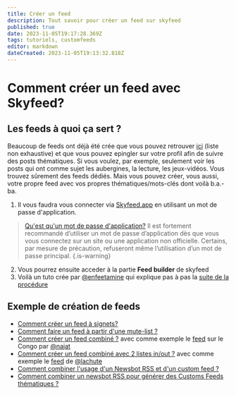 ```yaml
---
title: Créer un feed
description: Tout savoir pour créer un feed sur skyfeed
published: true
date: 2023-11-05T19:17:28.369Z
tags: tutoriels, customfeeds
editor: markdown
dateCreated: 2023-11-05T19:13:32.818Z
---
```


# Comment créer un feed avec Skyfeed?

## Les feeds à quoi ça sert ? 
Beaucoup de feeds ont déjà été crée que vous pouvez retrouver [ici](https://skyfleet.blue/fr/custom-feeds/annuaire) (liste non exhaustive) et que vous pouvez epingler sur votre profil afin de suivre des posts thématiques.
Si vous voulez, par exemple, seulement voir les posts qui ont comme sujet les aubergines, la lecture, les jeux-vidéos. Vous trouvez sûrement des feeds dédiés.
Mais vous pouvez créer, vous aussi, votre propre feed avec vos propres thématiques/mots-clés dont voilà b.a.-ba.

1. Il vous faudra vous connecter via [Skyfeed.app](https://skyfeeds.app) en utilisant un mot de passe d'application. 
> [Qu'est qu'un mot de passe d'application?](https://skyfleet.blue/fr/tips/app-passwords) 
Il est fortement recommandé d’utiliser un mot de passe d’application dès que vous vous connectez sur un site ou une application non officielle. Certains, par mesure de précaution, refuseront même l’utilisation d’un mot de passe principal.
{.is-warning}
2. Vous pourrez ensuite acceder à la partie **Feed builder** de skyfeed
1. Voilà un tuto crée par [@enfeetamine](https://bsky.app/profile/enfeetamine.bsky.social) qui explique pas à pas la [suite de la procédure](https://bsky.app/profile/enfeetamine.bsky.social/post/3k4lnkiiver2i)

## Exemple de création de feeds
- [Comment créer un feed à signets?](https://skyfleet.blue/fr/tutoriels/signets)
- [Comment faire un feed à partir d'une mute-list ?](/fr/tutoriels/fausse-mute-list)
- [Comment créer un feed combiné ?](/fr/tutoriels/feed-combine) avec comme exemple le [feed](https://bsky.app/profile/did:plc:ykxvvec7hntiwmy4qk5g7kv5/feed/aaaehstriebno) sur le Congo par [@najat](https://bsky.app/profile/najat.bsky.social)
- [Comment créer un feed combiné avec 2 listes in/out ?](/fr/tutoriels/feed-combine-mute) avec comme exemple le [feed](https://bsky.app/profile/did:plc:gc7pqgc337bwj2n5mbnkixzk/feed/aaafpye2nrstk) de [@lachute](https://bsky.app/profile/lachute.bsky.social)
- [Comment combiner l'usage d'un Newsbot RSS et d'un custom feed ?](/fr/tutoriels/newsbot-customfeeds)
- [Comment combiner un newsbot RSS pour générer des Customs Feeds thématiques ?](/fr/tutoriels/newsbot-customfeeds)